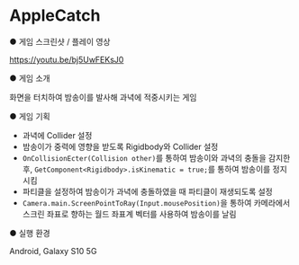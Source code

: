 # AppleCatch

● 게임 스크린샷 / 플레이 영상<br>



https://youtu.be/bj5UwFEKsJ0<br>

● 게임 소개<br>

화면을 터치하여 밤송이를 발사해 과녁에 적중시키는 게임

● 게임 기획

- 과녁에 Collider 설정
- 밤송이가 중력에 영향을 받도록 Rigidbody와 Collider 설정
- `OnCollisionEcter(Collision other)`를 통하여 밤송이와 과녁의 충돌을 감지한 후, `GetComponent<Rigidbody>.isKinematic = true;`를 통하여 밤송이를 정지시킴
- 파티클을 설정하여 밤송이가 과녁에 충돌하였을 때 파티클이 재생되도록 설정
- `Camera.main.ScreenPointToRay(Input.mousePosition)`을 통하여 카메라에서 스크린 좌표로 향하는 월드 좌표계 벡터를 사용하여 밤송이를 날림


● 실행 환경

Android, Galaxy S10 5G<br>
